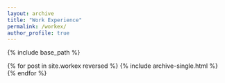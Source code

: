 ```yaml
---
layout: archive
title: "Work Experience"
permalink: /workex/
author_profile: true
---
```


{% include base_path %}

{% for post in site.workex reversed %}
  {% include archive-single.html %}
{% endfor %}
